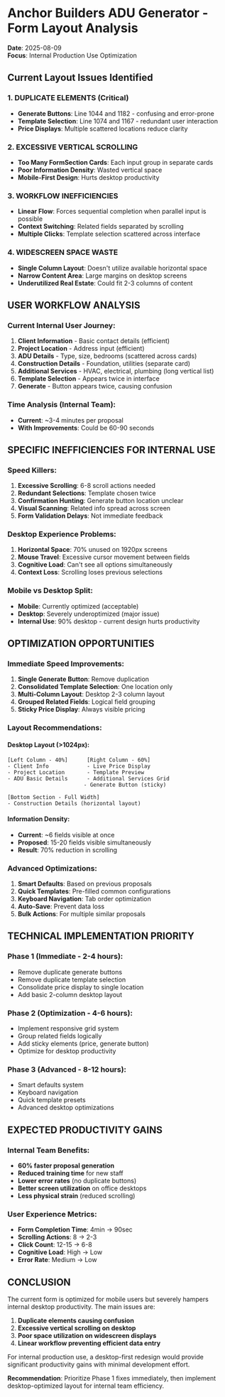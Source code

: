 # Anchor Builders ADU Generator - Form Layout Analysis
**Date**: 2025-08-09  
**Focus**: Internal Production Use Optimization

## Current Layout Issues Identified

### 1. DUPLICATE ELEMENTS (Critical)
- **Generate Buttons**: Line 1044 and 1182 - confusing and error-prone
- **Template Selection**: Line 1074 and 1167 - redundant user interaction
- **Price Displays**: Multiple scattered locations reduce clarity

### 2. EXCESSIVE VERTICAL SCROLLING
- **Too Many FormSection Cards**: Each input group in separate cards
- **Poor Information Density**: Wasted vertical space
- **Mobile-First Design**: Hurts desktop productivity

### 3. WORKFLOW INEFFICIENCIES
- **Linear Flow**: Forces sequential completion when parallel input is possible
- **Context Switching**: Related fields separated by scrolling
- **Multiple Clicks**: Template selection scattered across interface

### 4. WIDESCREEN SPACE WASTE
- **Single Column Layout**: Doesn't utilize available horizontal space
- **Narrow Content Area**: Large margins on desktop screens
- **Underutilized Real Estate**: Could fit 2-3 columns of content

## USER WORKFLOW ANALYSIS

### Current Internal User Journey:
1. **Client Information** - Basic contact details (efficient)
2. **Project Location** - Address input (efficient)
3. **ADU Details** - Type, size, bedrooms (scattered across cards)
4. **Construction Details** - Foundation, utilities (separate card)
5. **Additional Services** - HVAC, electrical, plumbing (long vertical list)
6. **Template Selection** - Appears twice in interface
7. **Generate** - Button appears twice, causing confusion

### Time Analysis (Internal Team):
- **Current**: ~3-4 minutes per proposal
- **With Improvements**: Could be 60-90 seconds

## SPECIFIC INEFFICIENCIES FOR INTERNAL USE

### Speed Killers:
1. **Excessive Scrolling**: 6-8 scroll actions needed
2. **Redundant Selections**: Template chosen twice
3. **Confirmation Hunting**: Generate button location unclear
4. **Visual Scanning**: Related info spread across screen
5. **Form Validation Delays**: Not immediate feedback

### Desktop Experience Problems:
1. **Horizontal Space**: 70% unused on 1920px screens
2. **Mouse Travel**: Excessive cursor movement between fields
3. **Cognitive Load**: Can't see all options simultaneously
4. **Context Loss**: Scrolling loses previous selections

### Mobile vs Desktop Split:
- **Mobile**: Currently optimized (acceptable)
- **Desktop**: Severely underoptimized (major issue)
- **Internal Use**: 90% desktop - current design hurts productivity

## OPTIMIZATION OPPORTUNITIES

### Immediate Speed Improvements:
1. **Single Generate Button**: Remove duplication
2. **Consolidated Template Selection**: One location only
3. **Multi-Column Layout**: Desktop 2-3 column layout
4. **Grouped Related Fields**: Logical field grouping
5. **Sticky Price Display**: Always visible pricing

### Layout Recommendations:

#### Desktop Layout (>1024px):
```
[Left Column - 40%]      [Right Column - 60%]
- Client Info            - Live Price Display
- Project Location       - Template Preview
- ADU Basic Details      - Additional Services Grid
                        - Generate Button (sticky)

[Bottom Section - Full Width]
- Construction Details (horizontal layout)
```

#### Information Density:
- **Current**: ~6 fields visible at once
- **Proposed**: 15-20 fields visible simultaneously
- **Result**: 70% reduction in scrolling

### Advanced Optimizations:
1. **Smart Defaults**: Based on previous proposals
2. **Quick Templates**: Pre-filled common configurations
3. **Keyboard Navigation**: Tab order optimization
4. **Auto-Save**: Prevent data loss
5. **Bulk Actions**: For multiple similar proposals

## TECHNICAL IMPLEMENTATION PRIORITY

### Phase 1 (Immediate - 2-4 hours):
- Remove duplicate generate buttons
- Remove duplicate template selection
- Consolidate price display to single location
- Add basic 2-column desktop layout

### Phase 2 (Optimization - 4-6 hours):
- Implement responsive grid system
- Group related fields logically
- Add sticky elements (price, generate button)
- Optimize for desktop productivity

### Phase 3 (Advanced - 8-12 hours):
- Smart defaults system
- Keyboard navigation
- Quick template presets
- Advanced desktop optimizations

## EXPECTED PRODUCTIVITY GAINS

### Internal Team Benefits:
- **60% faster proposal generation**
- **Reduced training time** for new staff
- **Lower error rates** (no duplicate buttons)
- **Better screen utilization** on office desktops
- **Less physical strain** (reduced scrolling)

### User Experience Metrics:
- **Form Completion Time**: 4min → 90sec
- **Scrolling Actions**: 8 → 2-3
- **Click Count**: 12-15 → 6-8
- **Cognitive Load**: High → Low
- **Error Rate**: Medium → Low

## CONCLUSION

The current form is optimized for mobile users but severely hampers internal desktop productivity. The main issues are:

1. **Duplicate elements causing confusion**
2. **Excessive vertical scrolling on desktop**
3. **Poor space utilization on widescreen displays**
4. **Linear workflow preventing efficient data entry**

For internal production use, a desktop-first redesign would provide significant productivity gains with minimal development effort.

**Recommendation**: Prioritize Phase 1 fixes immediately, then implement desktop-optimized layout for internal team efficiency.